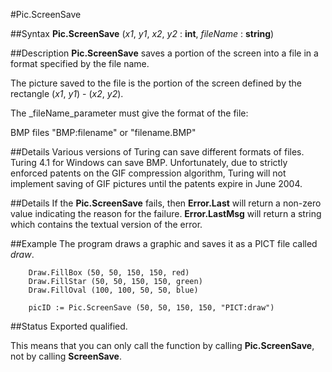 
#Pic.ScreenSave

##Syntax
**Pic.ScreenSave** (_x1_, _y1_, _x2_, _y2_ : **int**, _fileName_ : **string**)


##Description
**Pic.ScreenSave** saves a portion of the screen into a file in a format specified by the file name.

The picture saved to the file is the portion of the screen defined by the rectangle (_x1_, _y1_) - (_x2_, _y2_).

The _fileName_parameter must give the format of the file:


BMP files   "BMP:filename" or "filename.BMP"



##Details
Various versions of Turing can save different formats of files. Turing 4.1 for Windows can save BMP. Unfortunately, due to strictly enforced patents on the GIF compression algorithm, Turing will not implement saving of GIF pictures until the patents expire in June 2004.


##Details
If the **Pic.ScreenSave** fails, then **Error.Last** will return a non-zero value indicating the reason for the failure. **Error.LastMsg** will return a string which contains the textual version of the error.


##Example
The program draws a graphic and saves it as a PICT file called _draw_.

        Draw.FillBox (50, 50, 150, 150, red)
        Draw.FillStar (50, 50, 150, 150, green)
        Draw.FillOval (100, 100, 50, 50, blue)
        
        picID := Pic.ScreenSave (50, 50, 150, 150, "PICT:draw")
##Status
Exported qualified.

This means that you can only call the function by calling **Pic.ScreenSave**, not by calling **ScreenSave**.

